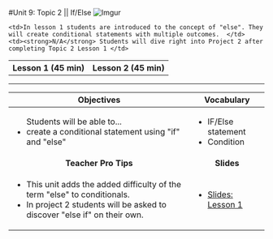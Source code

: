 #Unit 9: Topic 2 || If/Else
 ![Imgur](http://i.imgur.com/7sqWy7Am.png)
 
<table>
<tr>
	<th>Lesson 1 (45 min)</th>
	<th>Lesson 2 (45 min)</th>
</tr>
<tr>

	<td>In lesson 1 students are introduced to the concept of "else". They will create conditional statements with multiple outcomes.  </td>
	<td><strong>N/A</strong> Students will dive right into Project 2 after completing Topic 2 Lesson 1 </td>
</tr>
</table>

***


| Objectives | Vocabulary |
|-------|-------|
| <ul>Students will be able to...<li> create a conditional statement using "if" and "else"</li> </ul>  | <ul>  <li>IF/Else statement</li> <li>Condition</li></ul> | 
| <center> **Teacher Pro Tips** </center> |<center> **Slides** </center> |
|<ul><li>This unit adds the added difficulty of the term "else" to conditionals.</li> <li>In project 2 students will be asked to discover "else if" on their own. </li></ul>| <ul><li><a href = "https://docs.google.com/presentation/d/1yzZdux-cRBL9cwGS49WwOfbdivNPI0TOvf_6yx1FF9w/edit#slide=id.g14ecb9111c_1_0">Slides: Lesson 1</a></li></ul> | 






